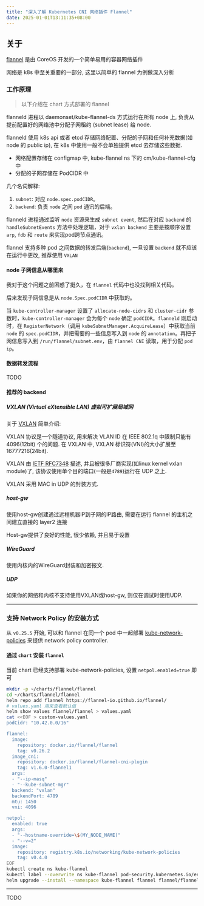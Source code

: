 ```yaml
---
title: "深入了解 Kubernetes CNI 网络插件 Flannel"
date: 2025-01-01T13:11:35+08:00
---
```


## 关于

[flannel](https://github.com/flannel-io/flannel) 是由 CoreOS 开发的一个简单易用的容器网络插件

网络是 k8s 中至关重要的一部分, 这里以简单的 flannel 为例做深入分析

### 工作原理

> 以下介绍在 chart 方式部署的 flannel

flanneld 进程以 daemonset/kube-flannel-ds 方式运行在所有 node 上, 负责从提前配置好的网络池中分配子网租约 (subnet lease) 给 node.

flanneld 使用 k8s api 或者 etcd 存储网络配置、分配的子网和任何补充数据(如 node 的 public ip), 在 k8s 中使用一般不会单独提供 etcd 去存储这些数据.
- 网络配置存储在 configmap 中, kube-flannel ns 下的 cm/kube-flannel-cfg 中
- 分配的子网存储在 PodCIDR 中

几个名词解释:

1. `subnet`: 对应 `node.spec.podCIDR`。
2. `backend`: 负责 `node` 之间 `pod` 通讯的后端。

flanneld 进程通过监听 `node` 资源来生成 `subnet event`, 然后在对应 `backend` 的 `handleSubnetEvents` 方法中处理逻辑，对于 `vxlan backend` 主要是按顺序设置 `arp`, `fdb` 和 `route` 来实现pod跨节点通讯。

flannel 支持多种 pod 之间数据的转发后端(`backend`), 一旦设置 `backend` 就不应该在运行中更改, 推荐使用 `VXLAN`

#### node 子网信息从哪里来

我对于这个问题之前困惑了挺久，在 `flannel` 代码中也没找到相关代码。

后来发现子网信息是从 `node.Spec.podCIDR` 中获取的。

当 `kube-controller-manager` 设置了 `allocate-node-cidrs` 和 `cluster-cidr` 参数时，`kube-controller-manager` 会为每个 `node` 确定 `podCIDR`。`flanneld` 刚启动时，在 `RegisterNetwork`（调用 `kubeSubnetManager.AcquireLease`）中获取当前 `node` 的 `spec.podCIDR`，并把需要的一些信息写入到 `node` 的 `annotation`。再把子网信息写入到 `/run/flannel/subnet.env`，由 `flannel CNI` 读取，用于分配 `pod ip`。

#### 数据转发流程

TODO

#### 推荐的 backend

##### VXLAN (Virtual eXtensible LAN) 虚拟可扩展局域网

关于 [VXLAN](https://www.kernel.org/doc/Documentation/networking/vxlan.txt) 简单介绍:

VXLAN 协议是一个隧道协议, 用来解决 VLAN ID 在 IEEE 802.1q 中限制只能有 4096(12bit) 个的问题. 在 VXLAN 中, VXLAN 标识符(VNI)的大小扩展至 16777216(24bit).

VXLAN 由 [IETF RFC7348](https://datatracker.ietf.org/doc/html/rfc7348) 描述, 并且被很多厂商实现(如linux kernel vxlan module)了, 该协议使用单个目的端口(一般是`4789`)运行在 UDP 之上.

VXLAN 采用 MAC in UDP 的封装方式.

##### host-gw

使用host-gw创建通过远程机器IP到子网的IP路由, 需要在运行 flannel 的主机之间建立直接的 layer2 连接

Host-gw提供了良好的性能, 很少依赖, 并且易于设置

##### WireGuard

使用内核内的WireGuard封装和加密报文.

##### UDP

如果你的网络和内核不支持使用VXLAN或host-gw, 则仅在调试时使用UDP.

---

### 支持 Network Policy 的安装方式

从 `v0.25.5` 开始, 可以和 flannel 在同一个 pod 中一起部署 [kube-network-policies](https://github.com/kubernetes-sigs/kube-network-policies) 来提供 network policy controller.

#### 通过 `chart` 安装 `flannel`

当前 chart 已经支持部署 kube-network-policies, 设置 `netpol.enabled=true` 即可

```bash
mkdir -p ~/charts/flannel/flannel
cd ~/charts/flannel/flannel
helm repo add flannel https://flannel-io.github.io/flannel/
# values.yaml 用来查看默认值
helm show values flannel/flannel > values.yaml
cat <<EOF > custom-values.yaml
podCidr: "10.42.0.0/16"

flannel:
  image:
    repository: docker.io/flannel/flannel
    tag: v0.26.2
  image_cni:
    repository: docker.io/flannel/flannel-cni-plugin
    tag: v1.6.0-flannel1
  args:
  - "--ip-masq"
  - "--kube-subnet-mgr"
  backend: "vxlan"
  backendPort: 4789
  mtu: 1450
  vni: 4096

netpol:
  enabled: true
  args:
  - "--hostname-override=\$(MY_NODE_NAME)"
  - "--v=2"
  image:
    repository: registry.k8s.io/networking/kube-network-policies
    tag: v0.4.0
EOF
kubectl create ns kube-flannel
kubectl label --overwrite ns kube-flannel pod-security.kubernetes.io/enforce=privileged
helm upgrade --install --namespace kube-flannel flannel flannel/flannel -f custom-values.yaml
```

---

TODO